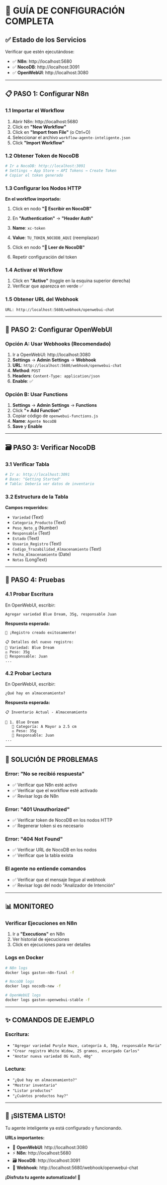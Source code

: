 # 🚀 GUÍA DE CONFIGURACIÓN COMPLETA

## ✅ Estado de los Servicios

Verificar que estén ejecutándose:
- ✅ **N8n**: http://localhost:5680 
- ✅ **NocoDB**: http://localhost:3091
- ✅ **OpenWebUI**: http://localhost:3080

---

## 📋 PASO 1: Configurar N8n

### 1.1 Importar el Workflow

1. Abrir N8n: http://localhost:5680
2. Click en **"New Workflow"**
3. Click en **"Import from File"** (o Ctrl+O)
4. Seleccionar el archivo `workflow-agente-inteligente.json`
5. Click **"Import Workflow"**

### 1.2 Obtener Token de NocoDB

```bash
# Ir a NocoDB: http://localhost:3091
# Settings → App Store → API Tokens → Create Token
# Copiar el token generado
```

### 1.3 Configurar los Nodos HTTP

**En el workflow importado:**

1. Click en nodo **"💾 Escribir en NocoDB"**
2. En **"Authentication"** → **"Header Auth"**
3. **Name**: `xc-token`
4. **Value**: `TU_TOKEN_NOCODB_AQUI` (reemplazar)

5. Click en nodo **"📖 Leer de NocoDB"**
6. Repetir configuración del token

### 1.4 Activar el Workflow

1. Click en **"Active"** (toggle en la esquina superior derecha)
2. Verificar que aparezca en verde ✅

### 1.5 Obtener URL del Webhook

```
URL: http://localhost:5680/webhook/openwebui-chat
```

---

## 📱 PASO 2: Configurar OpenWebUI

### Opción A: Usar Webhooks (Recomendado)

1. Ir a OpenWebUI: http://localhost:3080
2. **Settings** → **Admin Settings** → **Webhook**
3. **URL**: `http://localhost:5680/webhook/openwebui-chat`
4. **Method**: `POST`
5. **Headers**: `Content-Type: application/json`
6. **Enable**: ✅

### Opción B: Usar Functions

1. **Settings** → **Admin Settings** → **Functions**
2. Click **"+ Add Function"**
3. Copiar código de `openwebui-functions.js`
4. **Name**: `Agente NocoDB`
5. **Save** y **Enable**

---

## 🗃️ PASO 3: Verificar NocoDB

### 3.1 Verificar Tabla

```bash
# Ir a: http://localhost:3091
# Base: "Getting Started"
# Tabla: Debería ver datos de inventario
```

### 3.2 Estructura de la Tabla

**Campos requeridos:**
- `Variedad` (Text)
- `Categoria_Producto` (Text)
- `Peso_Neto_g` (Number)
- `Responsable` (Text)
- `Estado` (Text)
- `Usuario_Registro` (Text)
- `Codigo_Trazabilidad_Almacenamiento` (Text)
- `Fecha_Almacenamiento` (Date)
- `Notas` (LongText)

---

## 🧪 PASO 4: Pruebas

### 4.1 Probar Escritura

En OpenWebUI, escribir:
```
Agregar variedad Blue Dream, 35g, responsable Juan
```

**Respuesta esperada:**
```
🎉 ¡Registro creado exitosamente!

📋 Detalles del nuevo registro:
🌿 Variedad: Blue Dream
⚖️ Peso: 35g
👤 Responsable: Juan
...
```

### 4.2 Probar Lectura

En OpenWebUI, escribir:
```
¿Qué hay en almacenamiento?
```

**Respuesta esperada:**
```
📋 Inventario Actual - Almacenamiento

🌿 1. Blue Dream
   📏 Categoría: A Mayor a 2.5 cm
   ⚖️ Peso: 35g
   👤 Responsable: Juan
...
```

---

## 🔧 SOLUCIÓN DE PROBLEMAS

### Error: "No se recibió respuesta"
- ✅ Verificar que N8n esté activo
- ✅ Verificar que el workflow esté activado
- ✅ Revisar logs de N8n

### Error: "401 Unauthorized"
- ✅ Verificar token de NocoDB en los nodos HTTP
- ✅ Regenerar token si es necesario

### Error: "404 Not Found"
- ✅ Verificar URL de NocoDB en los nodos
- ✅ Verificar que la tabla exista

### El agente no entiende comandos
- ✅ Verificar que el mensaje llegue al webhook
- ✅ Revisar logs del nodo "Analizador de Intención"

---

## 📊 MONITOREO

### Verificar Ejecuciones en N8n

1. Ir a **"Executions"** en N8n
2. Ver historial de ejecuciones
3. Click en ejecuciones para ver detalles

### Logs en Docker

```bash
# N8n logs
docker logs gaston-n8n-final -f

# NocoDB logs  
docker logs nocodb-new -f

# OpenWebUI logs
docker logs gaston-openwebui-stable -f
```

---

## ✨ COMANDOS DE EJEMPLO

### Escritura:
- `"Agregar variedad Purple Haze, categoría A, 50g, responsable María"`
- `"Crear registro White Widow, 25 gramos, encargado Carlos"`
- `"Anotar nueva variedad OG Kush, 40g"`

### Lectura:
- `"¿Qué hay en almacenamiento?"`
- `"Mostrar inventario"`
- `"Listar productos"`
- `"¿Cuántos productos hay?"`

---

## 🎯 ¡SISTEMA LISTO!

Tu agente inteligente ya está configurado y funcionando. 

**URLs importantes:**
- 🤖 **OpenWebUI**: http://localhost:3080
- ⚡ **N8n**: http://localhost:5680  
- 🗃️ **NocoDB**: http://localhost:3091
- 📡 **Webhook**: http://localhost:5680/webhook/openwebui-chat

**¡Disfruta tu agente automatizado! 🚀**
